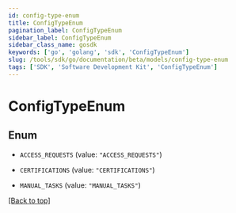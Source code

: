 ```yaml
---
id: config-type-enum
title: ConfigTypeEnum
pagination_label: ConfigTypeEnum
sidebar_label: ConfigTypeEnum
sidebar_class_name: gosdk
keywords: ['go', 'golang', 'sdk', 'ConfigTypeEnum'] 
slug: /tools/sdk/go/documentation/beta/models/config-type-enum
tags: ['SDK', 'Software Development Kit', 'ConfigTypeEnum']
---
```


# ConfigTypeEnum

## Enum


* `ACCESS_REQUESTS` (value: `"ACCESS_REQUESTS"`)

* `CERTIFICATIONS` (value: `"CERTIFICATIONS"`)

* `MANUAL_TASKS` (value: `"MANUAL_TASKS"`)


[[Back to top]](#) 


